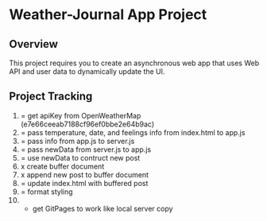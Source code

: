 # Weather-Journal App Project

## Overview
This project requires you to create an asynchronous web app that uses Web API and user data to dynamically update the UI.

## Project Tracking

1) = get apiKey from OpenWeatherMap (e7e66ceeab7188cf96ef0bbe2e64b9ac)
2) = pass temperature, date, and feelings info from index.html to app.js
3) = pass info from app.js to server.js
4) = pass newData from server.js to app.js
5) = use newData to contruct new post
6) x create buffer document
7) x append new post to buffer document
8) = update index.html with buffered post
9) = format styling
10) + get GitPages to work like local server copy
